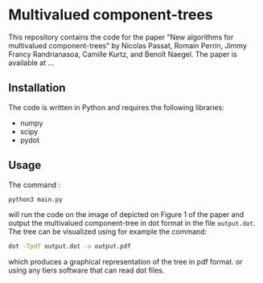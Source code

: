 # Multivalued component-trees

This repository contains the code for the paper "New algorithms for multivalued component-trees" by Nicolas Passat, Romain Perrin, Jimmy Francy Randrianasoa, Camille Kurtz, and Benoît Naegel. The paper is available at ...

## Installation

The code is written in Python and requires the following libraries:
- numpy
- scipy
- pydot 

## Usage

The command :
```bash
python3 main.py 
```
will run the code on the image of depicted on Figure 1 of the paper and output the multivalued component-tree in dot format in the file `output.dot`.
The tree can be visualized using for example the command:
```bash
dot -Tpdf output.dot -o output.pdf
```
which produces a graphical representation of the tree in pdf format.
or using any tiers software that can read dot files.



